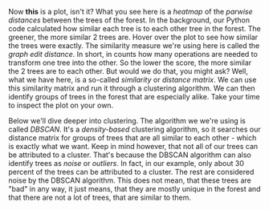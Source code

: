 <p class="text-font">
Now <b>this</b> is a plot, isn't it? What you see here is a <i>heatmap</i> of the <i>parwise distances</i> between the trees of the forest. In the background, our Python code calculated how similar each tree is to each other tree in the forest. The greener, the more similar 2 trees are. Hover over the plot to see how similar the trees were exactly.
The similarity measure we're using here is called the <i>graph edit distance</i>. In short, in counts how many operations are needed to transform one tree into the other. So the lower the score, the more similar the 2 trees are to each other.
But would we do that, you might ask? Well, what we have here, is a so-called <i>similarity</i> or <i>distance matrix</i>. We can use this similarity matrix and run it through a clustering algorithm. We can then identify groups of trees in the forest that are especially alike. Take your time to inspect the plot on your own.  

<p class="text-font">
Below we'll dive deeper into clustering. The algorithm we we're using is called <i>DBSCAN</i>. It's a <i>density-based</i> clustering algorithm, so it searches our distance matrix for groups of trees that are all similar to each other - which is exactly what we want.
Keep in mind however, that not all of our trees can be attributed to a cluster. That's because the DBSCAN algorithm can also identify trees as <i>noise</i> or <i>outliers</i>. In fact, in our example, only about 30 percent of the trees can be attributed to a cluster. The rest are considered noise by the DBSCAN algorithm. This does not mean, that these trees are "bad" in any way, it just means, that they are mostly unique in the forest and that there are not a lot of trees, that are similar to them.